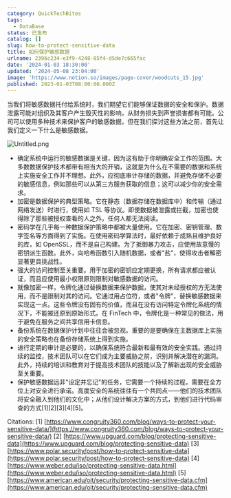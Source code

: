 ```yaml
---
category: QuickTechBites
tags:
  - DataBase
status: 已发布
catalog: []
slug: how-to-protect-sensitive-data
title: 如何保护敏感数据
urlname: 2396c234-e3f9-4248-85f4-d5de7c665fac
date: '2024-01-03 18:30:00'
updated: '2024-05-08 23:04:00'
image: 'https://www.notion.so/images/page-cover/woodcuts_15.jpg'
published: 2023-01-03T08:00:00.000Z
---
```


当我们将敏感数据托付给系统时，我们期望它们能够保证数据的安全和保护。数据泄露可能对组织及其客户产生毁灭性的影响，从财务损失到声誉损害都有可能。公司可以使用多种技术来保护客户的敏感数据，但在我们探讨这些方法之前，首先让我们定义一下什么是敏感数据。


![Untitled.png](https://prod-files-secure.s3.us-west-2.amazonaws.com/5d24fe63-e567-4804-86f9-9fdc62e13082/aa7e6578-50d6-4f37-a4e4-28071bd0fba3/Untitled.png?X-Amz-Algorithm=AWS4-HMAC-SHA256&X-Amz-Content-Sha256=UNSIGNED-PAYLOAD&X-Amz-Credential=ASIAZI2LB466QLYLN476%2F20250213%2Fus-west-2%2Fs3%2Faws4_request&X-Amz-Date=20250213T213309Z&X-Amz-Expires=3600&X-Amz-Security-Token=IQoJb3JpZ2luX2VjEPX%2F%2F%2F%2F%2F%2F%2F%2F%2F%2FwEaCXVzLXdlc3QtMiJHMEUCIQDnYg7%2B2rzMFyew4l6cpFdcUVKMObZEQqcnqSVKCFRUswIgQYYpI4avJCDqujewNQIIhAKTSCgs%2Fam6EbJsXj7nS%2BUq%2FwMIHhAAGgw2Mzc0MjMxODM4MDUiDIUrP2VUYyqd6NX0QyrcAzoonGegyGN9mQPYFbNHVy9LyJzSMKngvS767y7dht%2FcViQsOQAfJ3KLeNcE3zGu5gTzSiGyd%2BI9xdde9GXIbpACT310WUoL34F2Am7O%2BGiLBDAPmVRqNCwjk7bvKgxtrWPKpeGJg15YCjfcbrUD%2FNY8SwN0wAPM4p6wci4y3apGfxjdBaaq0IfijEYDyUfsoRo2CEYcsyJJAlt2Mxx2BJmUAR%2FPsRvd55zEvVnohcSuW6LGermH2y1NQ668IEt9xS%2B0psg544v636o4ghtdVVPoZpwh12MnphilA0V%2FxnbM32VBhY3XOEep8oCTKjGbv2qqCnyIP%2F%2F3w%2FK5lgX4hI8t3sBDlr1q8wMG0fttA9z9ZIma2%2Foddwnu6Od5mrf2%2FP%2BSbZmCwbvl5tQWn7kXReWG3JAB9jjesJB2CLjZzEQ5j5aM%2F3JjLB5AUtNbK%2BlYfMOcna3RPixvwHUyDaGFi45%2By%2BqPi8ObmEAOCX1spqmxyrEP0f%2FgvscyJC0bO%2BNs%2ByU84EhB9EkjngYhWRK8B28PDjW6JBe%2B8Jf76QDuOA1guboEVo472wh28ju8XiPn1gjHWySfuoUxw2JpZDzkYgJoyA6VFB2%2ByZaBye2ysu40JzEXw%2BbsLnRF%2BclpMJyrub0GOqUBbNITIljHGnBb17J1UD47wg16PJQdkAKcd70AzbeDd4ZVfEd2jxpeNoW%2B2Tu5E%2BS5QzN3S9mxzCvlLMaYqzzYpMsUV%2BGvFDH7whtq%2FzJ%2FoQU5gcexUAU0VMVRUrl8J84eJoEmqNs%2BOqNuX%2BWfJ1zRYl%2F2l2ZZDL7Znl60Slt7O%2BX7qq9NtFBGikZj3cW6FmdnH3ciB%2Fc6FvtV9MxrflJo4R8zHZgr&X-Amz-Signature=1f46515bda820099698dbff2d8fbbb1ce486e2b6c24f14b92d3c80c28361a6ed&X-Amz-SignedHeaders=host&x-id=GetObject)

- 确定系统中运行的敏感数据是关键，因为这有助于你明确安全工作的范围。大多数数据保护技术都带有相当大的开销，这就是为什么在不需要的数据和系统上实施安全工作并不理想。此外，应彻底审计存储的数据，并避免存储不必要的敏感信息，例如那些可以从第三方服务获取的信息；这可以减少你的安全需求。
- 加密是数据保护的典型策略。它在静态（数据存储在数据库中）和传输（通过网络发送）时进行，使用如 TSL 等协议。即使数据被泄露或拦截，加密也使得除了那些被授权查看的人之外，任何人都无法阅读。
- 密码学在几乎每一种数据保护策略中都被大量使用。它在加密、密钥管理、数字签名等方面得到了实施。在使用密码学算法时，最好依赖于成熟且维护良好的库，如 OpenSSL，而不是自己构建。为了抵御暴力攻击，应使用故意慢的密钥派生函数。此外，向哈希函数引入随机数据，或者"盐"，使得攻击者解密显著更具挑战性。
- 强大的访问控制至关重要。用于加密的密钥应定期更换，所有请求都应被认证，而且应使用最小权限原则限制对敏感数据的访问。
- 就像加密一样，令牌化通过替换数据来保护数据，使其对未经授权的方无法使用，而不是限制对其的访问。它通过用占位符，或者"令牌"，替换敏感数据来实现这一点。这些令牌没有固有的价值，而且在没有访问特定令牌化系统的情况下，不能被还原到原始形式。在 FinTech 中，令牌化是一种常见的做法，用于避免在服务之间共享信用卡信息。
- 备份系统在数据保护计划中往往会被忽视。重要的是要确保在主数据库上实施的安全策略也在备份存储系统上得到实施。
- 进行定期的审计是必要的，以确保系统符合最新和最有效的安全实践。通过持续的监控，技术团队可以在它们成为主要威胁之前，识别并解决潜在的漏洞。此外，持续的培训和教育对于提高技术团队的技能以及了解新出现的安全威胁至关重要。
- 保护敏感数据远非"设定并忘记"的任务，它需要一个持续的过程，需要在全方位上对安全进行承诺。高度安全的系统往往有一个共同点——他们的技术团队将安全融入到他们的文化中；从他们设计解决方案的方式，到他们进行代码审查的方式[1][2][3][4][5]。

Citations:
[1] [https://www.congruity360.com/blog/ways-to-protect-your-sensitive-data/](https://www.congruity360.com/blog/ways-to-protect-your-sensitive-data/)
[2] [https://www.upguard.com/blog/protecting-sensitive-data](https://www.upguard.com/blog/protecting-sensitive-data)
[3] [https://www.polar.security/post/how-to-protect-sensitive-data](https://www.polar.security/post/how-to-protect-sensitive-data)
[4] [https://www.weber.edu/iso/protecting-sensitive-data.html](https://www.weber.edu/iso/protecting-sensitive-data.html)
[5] [https://www.american.edu/oit/security/protecting-sensitive-data.cfm](https://www.american.edu/oit/security/protecting-sensitive-data.cfm)

